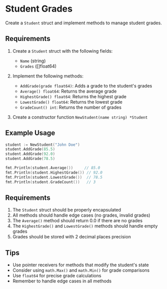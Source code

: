 # Student Grades

Create a `Student` struct and implement methods to manage student grades.

## Requirements

1. Create a `Student` struct with the following fields:

   - `Name` (string)
   - `Grades` ([]float64)

2. Implement the following methods:

   - `AddGrade(grade float64)`: Adds a grade to the student's grades
   - `Average() float64`: Returns the average grade
   - `HighestGrade() float64`: Returns the highest grade
   - `LowestGrade() float64`: Returns the lowest grade
   - `GradeCount() int`: Returns the number of grades

3. Create a constructor function `NewStudent(name string) *Student`

## Example Usage

```go
student := NewStudent("John Doe")
student.AddGrade(85.5)
student.AddGrade(92.0)
student.AddGrade(78.5)

fmt.Println(student.Average())     // 85.0
fmt.Println(student.HighestGrade()) // 92.0
fmt.Println(student.LowestGrade())  // 78.5
fmt.Println(student.GradeCount())   // 3
```

## Requirements

1. The `Student` struct should be properly encapsulated
2. All methods should handle edge cases (no grades, invalid grades)
3. The `Average()` method should return 0.0 if there are no grades
4. The `HighestGrade()` and `LowestGrade()` methods should handle empty grades
5. Grades should be stored with 2 decimal places precision

## Tips

- Use pointer receivers for methods that modify the student's state
- Consider using `math.Max()` and `math.Min()` for grade comparisons
- Use `float64` for precise grade calculations
- Remember to handle edge cases in all methods
